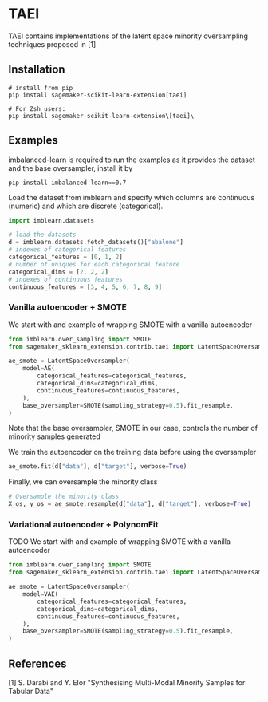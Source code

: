 # TAEI

TAEI contains implementations of the latent space minority oversampling techniques proposed in [1]

## Installation

```
# install from pip
pip install sagemaker-scikit-learn-extension[taei]

# For Zsh users: 
pip install sagemaker-scikit-learn-extension\[taei]\
```

## Examples
imbalanced-learn is required to run the examples as it provides the dataset and the base oversampler, install it by
```
pip install imbalanced-learn==0.7
```
Load the dataset from imblearn and specify which columns are continuous (numeric) and which are discrete (categorical).
```python
import imblearn.datasets

# load the datasets
d = imblearn.datasets.fetch_datasets()["abalone"]
# indexes of categorical features
categorical_features = [0, 1, 2]
# number of uniques for each categorical feature
categorical_dims = [2, 2, 2]
# indexes of continuous features
continuous_features = [3, 4, 5, 6, 7, 8, 9]
```

### Vanilla autoencoder + SMOTE
We start with and example of wrapping SMOTE with a vanilla autoencoder
```python
from imblearn.over_sampling import SMOTE
from sagemaker_sklearn_extension.contrib.taei import LatentSpaceOversampler, AE

ae_smote = LatentSpaceOversampler(
    model=AE(
        categorical_features=categorical_features,
        categorical_dims=categorical_dims,
        continuous_features=continuous_features,
    ),
    base_oversampler=SMOTE(sampling_strategy=0.5).fit_resample,
)
```
Note that the base oversampler, SMOTE in our case, controls the number of minority samples generated

We train the autoencoder on the training data before using the oversampler 
```python
ae_smote.fit(d["data"], d["target"], verbose=True)
```

Finally, we can oversample the minority class 
```python
# Oversample the minority class
X_os, y_os = ae_smote.resample(d["data"], d["target"], verbose=True)
```

### Variational autoencoder + PolynomFit
TODO
We start with and example of wrapping SMOTE with a vanilla autoencoder
```python
from imblearn.over_sampling import SMOTE
from sagemaker_sklearn_extension.contrib.taei import LatentSpaceOversampler, VAE

ae_smote = LatentSpaceOversampler(
    model=VAE(
        categorical_features=categorical_features,
        categorical_dims=categorical_dims,
        continuous_features=continuous_features,
    ),
    base_oversampler=SMOTE(sampling_strategy=0.5).fit_resample,
)
```

## References
[1] S. Darabi and Y. Elor "Synthesising Multi-Modal Minority Samples for Tabular Data"
